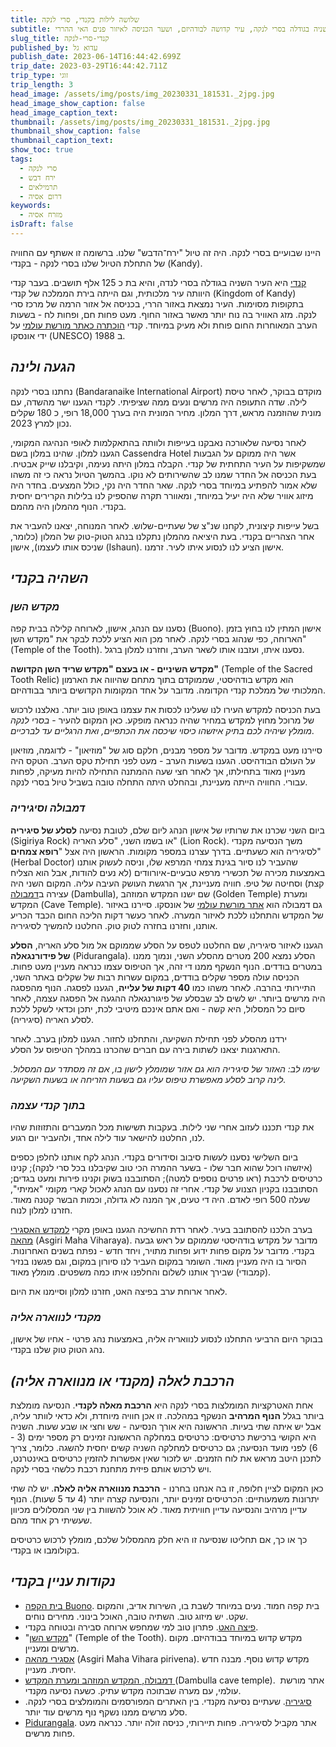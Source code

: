 ```yaml
---
title: שלושה לילות בקנדי, סרי לנקה
subtitle: קנדי, העיר השניה בגודלה בסרי לנקה, עיר קדושה לבודהיזם, ושער הכניסה לאיזור פנים האי ההררי
slug_title: קנדי-סרי-לנקה
published_by: עדוא גל
publish_date: 2023-06-14T16:44:42.699Z
trip_date: 2023-03-29T16:44:42.711Z
trip_type: זוגי
trip_length: 3
head_image: /assets/img/posts/img_20230331_181531._2jpg.jpg
head_image_show_caption: false
head_image_caption_text:
thumbnail: /assets/img/posts/img_20230331_181531._2jpg.jpg
thumbnail_show_caption: false
thumbnail_caption_text:
show_toc: true
tags:
  - סרי לנקה
  - ירח דבש
  - תרמילאים
  - דרום אסיה
keywords:
  - מזרח אסיה
isDraft: false
---
```


היינו שבועיים בסרי לנקה. היה זה טיול "ירח־הדבש" שלנו. ברשומה זו אשתף עם החוויה של התחלת הטיול שלנו בסרי לנקה - בקנדי (Kandy).

[קנדי](https://en.wikipedia.org/wiki/Kandy) היא העיר השניה בגודלה בסרי לנדה, והיא בת כ 125 אלף תושבים. בעבר קנדי היוותה עיר מלכותית, וגם הייתה בירת הממלכה של קנדי (Kingdom of Kandy) בתקופות מסוימות. העיר נמצאת באזור הררי, בכניסה אל אזור הרמה של מרכז סרי לנקה. מזג האוויר בה נוח יותר מאשר באזור החוף. מעט פחות חם, ופחות לח - בשעות הערב המאוחרות החום פוחת ולא מעיק במיוחד. קנדי [הוכתרה כאתר מורשת עולמי](https://whc.unesco.org/en/list/450) על ידי אונסקו (UNESCO) ב 1988.

## ***הגעה ולינה***

נחתנו בסרי לנקה (Bandaranaike International Airport) מוקדם בבוקר, לאחר טיסת לילה. שדה התעופה היה מרשים ונעים ממה שציפיתי. לקנדי הגענו ישר מהשדה, עם מונית שהוזמנה מראש, דרך המלון. מחיר המונית היה בערך 18,000 רופי, כ 180 שקלים נכון למרץ 2023.

לאחר נסיעה שלאורכה נאבקנו בעייפות ולוותה בהתאקלמות לאופי הנהיגה המקומי, הגענו למלון. שהינו במלון בשם Cassendra Hotel אשר היה ממוקם על הגבעות שמשקיפות על העיר התחתית של קנדי. הקבלה במלון היתה נעימה, וקיבלנו שייק אבטיח. בעת הכניסה אל החדר שמנו לב שהשירותים לא נוקו. בהמשך הטיול נראה כי זה משהו שלא אמור להפתיע במיוחד בסרי לנקה. שאר החדר היה נקי, כולל המצעים. בחדר היה מיזוג אוויר שלא היה יעיל במיוחד, ומאוורר תקרה שהספיק לנו בלילות הקרירים יחסית בקנדי. הנוף מהמלון היה מהמם.

בשל עייפות קיצונית, לקחנו שנ"צ של שעתיים-שלוש. לאחר המנוחה, יצאנו להעביר את אחר הצהריים בקנדי. בעת היציאה מהמלון נתקלנו בנהג הטוק-טוק של המלון (כלומר, שניכס אותו לעצמו), אישון (Ishaun). אישון הציע לנו לנסוע איתו לעיר. זרמנו.

## ***השהיה בקנדי***

### ***מקדש השן***

נסענו עם הנהג, אישון, לארוחה קלילה בבית קפה (Buono). אישון המתין לנו בחוץ בזמן הארוחה, כפי שנהוג בסרי לנקה. לאחר מכן הוא הציע ללכת לבקר את "מקדש השן" (Temple of the Tooth). נסענו איתו, ועזבנו אותו לשאר הערב, וחזרנו למלון ברגל.

**מקדש השיניים - או בעצם "מקדש שריד השן הקדושה"** (Temple of the Sacred Tooth Relic) הוא מקדש בודהיסטי, שממוקדם בתוך מתחם שהיווה את הארמון המלכותי של ממלכת קנדי הקדומה. מדובר על אחד המקומות הקדושים ביותר בבודהיזם.

בעת הכניסה למקדש העירו לנו שעלינו לכסות את עצמנו באופן טוב יותר. נאלצנו לרכוש של מרוכל מחוץ למקדש במחיר שהיה כנראה מופקע. כאן המקום להעיר - *בסרי לנקה מומלץ שיהיה לכם בתיק איזשהו כיסוי שיכסה את הכתפיים, ואת הרגליים עד לברכיים*.

סיירנו מעט במקדש. מדובר על מספר מבנים, חלקם סוג של "מוזיאון" - לדוגמה, מוזיאון על העולם הבודהיסט. הגענו בשעות הערב - מעט לפני תחילת טקס הערב. הטקס היה מעניין מאוד בתחילתו, אך לאחר חצי שעה ההמתנה התחילה להיות מעיקה, לפחות עבורי. החוויה הייתה מעניינת, ובהחלט היתה התחלה טובה בשביל טיול בסרי לנקה.

### ***דמבולה וסיגיריה***

ביום השני שכרנו את שרותיו של אישון הנהג ליום שלם, לטובת נסיעה **לסלע של סיגיריה** (Sigiriya Rock) או בשמו השני, "סלע האריה" (Lion Rock). משך הנסיעה מקנדי לסיגיריה הוא כשעתיים. בדרך עצרנו במספר מקומות. הראשון היה אצל "**רופא צמחים**" (Herbal Doctor) שהעביר לנו סיור בגינת צמחי המרפא שלו, וניסה לעשוק אותנו באמצעות מכירה של תכשירי מרפא טבעיים-איורוודים (לא נעים להודות, אבל הוא הצליח קצת) וסחיטה של טיפ. חוויה מעניינת, אך הרגשת העושק העיבה עליה. המקום השני היה עצירה ב[דמבולה](https://en.wikipedia.org/wiki/Dambulla_cave_temple) (Dambulla), שם ישנו המקדש המוזהב (Golden Temple) ומערת המקדש (Cave Temple). גם דמבולה הוא [אתר מורשת עולמי](https://whc.unesco.org/en/list/561) של אונסקו. סיירנו באיזור של המקדש והתחלנו ללכת לאיזור המערה. לאחר כעשר דקות הליכה החום הכבד הכריע אותנו, וחזרנו בחזרה לטוק טוק. החלטנו להמשיך לסיגיריה.

הגענו לאיזור סיגיריה, שם החלטנו לטפס על הסלע שממוקם אל מול סלע האריה, **הסלע של פידורנגאלה** (Pidurangala). הסלע נמצא 200 מטרים מהסלע השני, ונמוך ממנו במטרים בודדים. הנוף הנשקף ממנו די זהה, אך הטיפוס עצמו כנראה מעניין מעט פחות. הכניסה עולה מספר שקלים בודדים, במקום עשרות רבות של שקלים באתר השני, התיירותי בהרבה. לאחר משהו כמו **40 דקות של עלייה**, הגענו לפסגה. הנוף מהפסגה היה מרשים ביותר. יש לשים לב שבסלע של פיגורנגאלה ההגעה אל הפסגה עצמה, לאחר סיום כל המסלול, היא קשה - ואם אתם אינכם מיטיבי לכת, יתכן וכדאי לשקל ללכת לסלע האריה (סיגיריה).

ירדנו מהסלע לפני תחילת השקיעה, והתחלנו לחזור. הגענו למלון בערב. לאחר התארגנות יצאנו לשתות בירה עם חברים שהכרנו במהלך הטיפוס על הסלע.

*שימו לב: האזור של סיגיריה הוא גם אזור שמומלץ לישון בו, אם זה מסתדר עם המסלול. לינה קרוב לסלע מאפשרת טיפוס עליו גם בשעות הזריחה או בשעות השקיעה.*

### ***בתוך קנדי עצמה***

את קנדי תכננו לעזוב אחרי שני לילות. בעקבות תשישות מכל המעברים והתזוזות שהיו לנו, החלטנו להישאר עוד לילה אחד, ולהעביר יום רגוע.

ביום השלישי נסענו לעשות סיבוב וסידורים בקנדי. הנהג לקח אותנו לחלפן כספים (איזשהו רוכל שהוא חבר שלו - בשער ההמרה הכי טוב שקיבלנו בכל סרי לנקה); קנינו כרטיסים לרכבת (ראו פרטים נוספים למטה); הסתובבנו בשוק וקנינו פירות ומעט בגדים; הסתובבנו בקניון הצנוע של קנדי. אחרי זה נסענו עם הנהג לאכול קארי מקומי "אמיתי", שעלה 500 רופי לאדם. היה די טעים, אך המנה לא גדולה, וכמות הבשר קטנה מאוד. חזרנו למלון לנוח.

בערב הלכנו להסתובב בעיר. לאחר רדת החשיכה הגענו באופן מקרי [למקדש האסגירי מהאה](https://en.wikipedia.org/wiki/Asgiri_Maha_Viharaya) (Asgiri Maha Viharaya). מדובר על מקדש בודהיסטי שממוקם על ראש גבעה בקנדי. מדובר על מקום פחות ידוע ופחות מתויר, ויחד חדש - נפתח בשנים האחרונות. הסיור בו היה מעניין מאוד. השומר במקום העביר לנו סיורון במקום, וגם פגשנו בנזיר (קמבודי) שבירך אותנו לשלום והחלפנו איתו כמה משפטים. מומלץ מאוד.

לאחר ארוחת ערב בפיצה האט, חזרנו למלון וסיימנו את היום.

### ***מקנדי לנווארה אליה***

בבוקר היום הרביעי התחלנו לנסוע לנוואריה אליה, באמצעות נהג פרטי - אחיו של אישון, נהג הטוק טוק שלנו בקנדי.

## ***הרכבת לאלה (מקנדי או מנווארה אליה)***

אחת האטרקציות המומלצות בסרי לנקה היא **הרכבת מאלה לקנדי**. הנסיעה מומלצת ביותר בגלל **הנוף המרהיב** הנשקף במהלכה. זו אכן חוויה מיוחדת, ולא כדאי לוותר עליה, אבל יש איתה שתי בעיות. הראשונה היא אורך הנסיעה - שש וחצי או שבע שעות. השניה היא הקושי ברכישת כרטיסים: כרטיסים במחלקה הראשונה זמינים רק מספר ימים (3 - 6) לפני מועד הנסיעה; גם כרטיסים למחלקה השניה קשים יחסית להשגה. כלומר, צריך לתכנן היטב מראש את לוח הזמנים. יש לזכור שאין אפשרות להזמין כרטיסים באינטרנט, ויש לרכוש אותם פיזית מתחנת רכבת כלשהי בסרי לנקה.

כאן המקום לציין חלופה, זו בה אנחנו בחרנו - **הרכבת מנווארה אליה לאלה**. יש לה שתי יתרונות משמעותיים: הכרטיסים זמינים יותר, והנסיעה קצרה יותר (4 עד 5 שעות). הנוף עדיין מרהיב והנסיעה עדיין חוויתית מאוד. לא אוכל להשוות בין שני המסלולים מכיוון שעשיתי רק אחד מהם.

כך או כך, אם תחליטו שנסיעה זו היא חלק מהמסלול שלכם, מומלץ לרכוש כרטיסים בקולומבו או בקנדי.

## ***נקודות עניין בקנדי***

* [בית הקפה Buono](https://buono-cafe.business.site/). בית קפה חמוד. נעים במיוחד לשבת בו, השירות אדיב, והמקום שקט. יש מיזוג טוב. השתיה טובה, האוכל בינוני. מחירים נוחים.
* [פיצה האט](https://goo.gl/maps/SpiV8nS3gSRR32vP7). פתרון טוב למי שמחפש ארוחה סבירה ובטוחה בקנדי.
* "[מקדש השן](https://goo.gl/maps/UVBPomXYTfaFn48R8)" (Temple of the Tooth). מקדש קדוש במיוחד בבודהיזם. מקום מרשים ומעניין.
* [אסגירי מהאה](https://goo.gl/maps/zYYgL67tvCzzFL7R7) (Asgiri Maha Vihara pirivena). מקדש קדוש נוסף. מבנה חדש יחסית. מעניין.
* [דמבולה, המקדש המוזהב ומערת המקדש ](https://goo.gl/maps/agvtRTFEE7BeXN9G9)(Dambulla cave temple).  אתר מורשת עולמי, עם מערה שבתוכה מקדש עתיק. כשעה נסיעה מקנדי. 
* [סיגיריה](https://goo.gl/maps/RQawdbhYD32MJAmp6). שעתיים נסיעה מקנדי. בין האתרים המפורסמים והמומלצים בסרי לנקה. סלע מרשים ממנו נשקף נוף מרשים עוד יותר.
* [Pidurangala](https://goo.gl/maps/NFAaKNtFpc2iuJTj7). אתר מקביל לסיגיריה. פחות תיירותי, כניסה זולה יותר. כנראה מעט פחות מרשים.